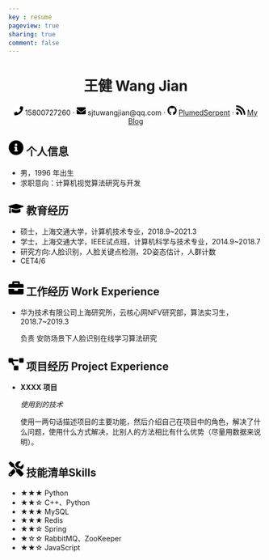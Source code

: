 ```yaml
---
key : resume
pageview: true
sharing: true
comment: false
---
```

 <center>
     <h1>王健 Wang Jian</h1>
     <div>
         <span>
             <img src="assets/phone-solid.svg" width="18px">
             15800727260
         </span>
         ·
         <span>
             <img src="assets/envelope-solid.svg" width="18px">
             sjtuwangjian@qq.com
         </span>
         ·
         <span>
             <img src="assets/github-brands.svg" width="18px">
             <a href="https://github.com/PlumedSerpent">PlumedSerpent</a>
         </span>
         ·
         <span>
             <img src="assets/rss-solid.svg" width="18px">
             <a href="#">My Blog</a>
         </span>
     </div>
 </center>

 ## <img src="assets/info-circle-solid.svg" width="30px"> 个人信息 

 - 男，1996 年出生
 - 求职意向：计算机视觉算法研究与开发

## <img src="assets/graduation-cap-solid.svg" width="30px"> 教育经历

- 硕士，上海交通大学，计算机技术专业，2018.9~2021.3
- 学士，上海交通大学，IEEE试点班，计算机科学与技术专业，2014.9~2018.7
- 研究方向:人脸识别，人脸关键点检测，2D姿态估计，人群计数
- CET4/6

## <img src="assets/briefcase-solid.svg" width="30px"> 工作经历 Work Experience

- 华为技术有限公司上海研究所，云核心网NFV研究部，算法实习生，2018.7~2019.3

   负责 安防场景下人脸识别在线学习算法研究

## <img src="assets/project-diagram-solid.svg" width="30px"> 项目经历 Project Experience

- **XXXX 项目**

  *使用到的技术*

  使用一两句话描述项目的主要功能，然后介绍自己在项目中的角色，解决了什么问题，使用什么方式解决，比别人的方法相比有什么优势（尽量用数据来说明）。

## <img src="assets/tools-solid.svg" width="30px"> 技能清单Skills

- ★★★ Python
- ★★☆ C++、Python
- ★★★ MySQL
- ★★★ Redis
- ★★☆ Spring
- ★☆☆ RabbitMQ、ZooKeeper
- ★★☆ JavaScript